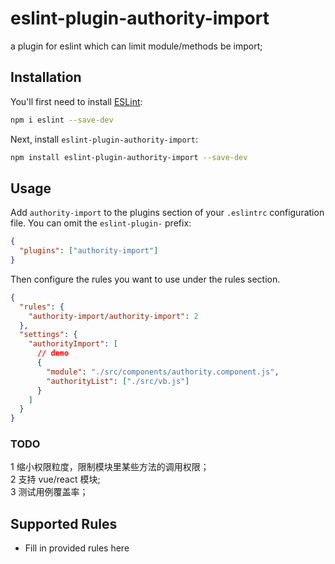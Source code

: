 # eslint-plugin-authority-import

a plugin for eslint which can limit module/methods be import;

## Installation

You'll first need to install [ESLint](https://eslint.org/):

```sh
npm i eslint --save-dev
```

Next, install `eslint-plugin-authority-import`:

```sh
npm install eslint-plugin-authority-import --save-dev
```

## Usage

Add `authority-import` to the plugins section of your `.eslintrc` configuration file. You can omit the `eslint-plugin-` prefix:

```json
{
  "plugins": ["authority-import"]
}
```

Then configure the rules you want to use under the rules section.

```json
{
  "rules": {
    "authority-import/authority-import": 2
  },
  "settings": {
    "authorityImport": [
      // demo
      {
        "module": "./src/components/authority.component.js",
        "authorityList": ["./src/vb.js"]
      }
    ]
  }
}
```

### TODO

1 缩小权限粒度，限制模块里某些方法的调用权限；  
2 支持 vue/react 模块;  
3 测试用例覆盖率；

## Supported Rules

- Fill in provided rules here
